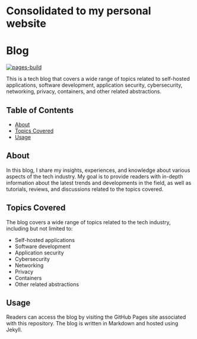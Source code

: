 # Consolidated to my personal website

# Blog

[![pages-build](https://github.com/wesleyem/hello/actions/workflows/pages/pages-build-deployment/badge.svg)](https://github.com/wesleyem/hello/actions/workflows/pages/pages-build-deployment)

This is a tech blog that covers a wide range of topics related to self-hosted applications, software development, application security, cybersecurity, networking, privacy, containers, and other related abstractions.

## Table of Contents

- [About](#about)
- [Topics Covered](#topics-covered)
- [Usage](#usage)

## About

In this blog, I share my insights, experiences, and knowledge about various aspects of the tech industry. My goal is to provide readers with in-depth information about the latest trends and developments in the field, as well as tutorials, reviews, and discussions related to the topics covered.

## Topics Covered

The blog covers a wide range of topics related to the tech industry, including but not limited to:

- Self-hosted applications
- Software development
- Application security
- Cybersecurity
- Networking
- Privacy
- Containers
- Other related abstractions

## Usage

Readers can access the blog by visiting the GitHub Pages site associated with this repository. The blog is written in Markdown and hosted using Jekyll.
